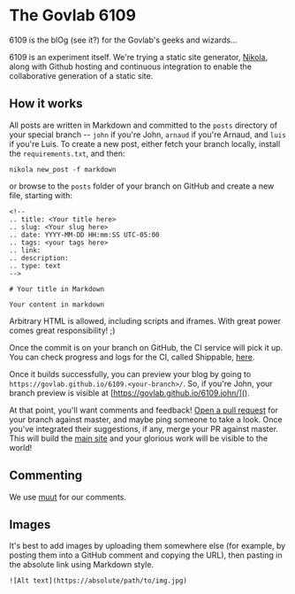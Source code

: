 # The Govlab 6109

6109 is the blOg (see it?) for the Govlab's geeks and wizards...

6109 is an experiment itself.  We're trying a static site generator, [Nikola](),
along with Github hosting and continuous integration to enable the
collaborative generation of a static site.

  [Nikola]: http://getnikola.com

## How it works

All posts are written in Markdown and committed to the `posts` directory of
your special branch -- `john` if you're John, `arnaud` if you're Arnaud, and
`luis` if you're Luis.  To create a new post, either fetch your branch locally,
install the `requirements.txt`, and then:

`nikola new_post -f markdown`

or browse to the `posts` folder of your branch on GitHub and create a new file,
starting with:

```
<!-- 
.. title: <Your title here>
.. slug: <Your slug here>
.. date: YYYY-MM-DD HH:mm:SS UTC-05:00
.. tags: <your tags here>
.. link: 
.. description: 
.. type: text
-->

# Your title in Markdown

Your content in markdown
```

Arbitrary HTML is allowed, including scripts and iframes.  With great power
comes great responsibility! ;)

Once the commit is on your branch on GitHub, the CI service will pick it up.
You can check progress and logs for the CI, called Shippable,
[here](https://app.shippable.com/projects/5453a27844927f89db3e6eee).

Once it builds successfully, you can preview your blog by going to
`https://govlab.github.io/6109.<your-branch>/`.  So, if you're John, your branch
preview is visible at [https://govlab.github.io/6109.john/]().

At that point, you'll want comments and feedback!  [Open a pull request]() for
your branch against master, and maybe ping someone to take a look.  Once you've
integrated their suggestions, if any, merge your PR against master.  This will
build the [main site]() and your glorious work will be visible to the world!

  [Open a pull request]: https://github.com/GovLab/6109/pulls
  [main site]: https://govlab.github.io/6109/

## Commenting

We use [muut](http://muut.com) for our comments.

## Images

It's best to add images by uploading them somewhere else (for example, by
posting them into a GitHub comment and copying the URL), then pasting in the
absolute link using Markdown style.

```
![Alt text](https://absolute/path/to/img.jpg)
```
